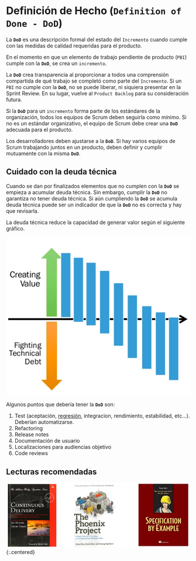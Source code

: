 # Definición de Hecho (`Definition of Done - DoD`)

<span class="highlight">La **`DoD`** es una descripción formal del estado del `Incremento` cuando cumple con las medidas de calidad requeridas para el producto</span>.

<span class="highlight">En el momento en que un elemento de trabajo pendiente de producto (`PBI`) cumple con la **`DoD`**, se crea un `incremento`</span>.

La **`DoD`** crea transparencia al proporcionar a todos una comprensión compartida de qué trabajo se completó como parte del `Incremento`. Si un `PBI` no cumple con la **`DoD`**, no se puede liberar, ni siquiera presentar en la <span class="evento">Sprint Review</span>. En su lugar, vuelve al `Product Backlog` para su consideración futura.

Si la **`DoD`** para un `incremento` forma parte de los estándares de la organización, todos los equipos de Scrum deben seguirla como mínimo. Si no es un estándar organizativo, el equipo de Scrum
debe crear una **`DoD`** adecuada para el producto.

Los desarrolladores deben ajustarse a la **`DoD`**. Si hay varios equipos de Scrum trabajando juntos en un producto, deben definir y cumplir mutuamente con la misma **`DoD`**.

## Cuidado con la deuda técnica

<span class="highlight">Cuando se dan por finalizados elementos que no cumplen con la **`DoD`** se empieza a acumular deuda técnica. Sin embargo, cumplir la **`DoD`** no garantiza no tener deuda técnica</span>. Si aún cumpliendo la **`DoD`** se acumula deuda técnica puede ser un indicador de que la **`DoD`** no es correcta y hay que revisarla.

<span class="highlight">La deuda técnica reduce la capacidad de generar valor</span> según el siguiente gráfico.

![Lucha con la deuda técnica](/imgs/lucha-con-deuda-tecnica.webp)

Algunos puntos que debería tener la **`DoD`** son:
1. Test (aceptación, [regresión](https://es.wikipedia.org/wiki/Pruebas_de_regresi%C3%B3n), integracion, rendimiento, estabilidad, etc...). Deberían automatizarse.
1. Refactoring
1. Release notes
1. Documentación de usuario
1. Localizaciones para audiencias objetivo
1. Code reviews

## Lecturas recomendadas

![Lecturas DoD](/imgs/lecturas-dod.webp){:.centered}